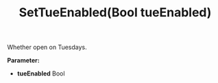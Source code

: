 ﻿---
uid: crmscript_ref_NSChatOpeningHours_SetTueEnabled
title: SetTueEnabled(Bool tueEnabled)
intellisense: NSChatOpeningHours.SetTueEnabled
keywords: NSChatOpeningHours, GetTueEnabled
so.topic: reference
---

Whether open on Tuesdays.

**Parameter:** 
 - **tueEnabled** Bool

